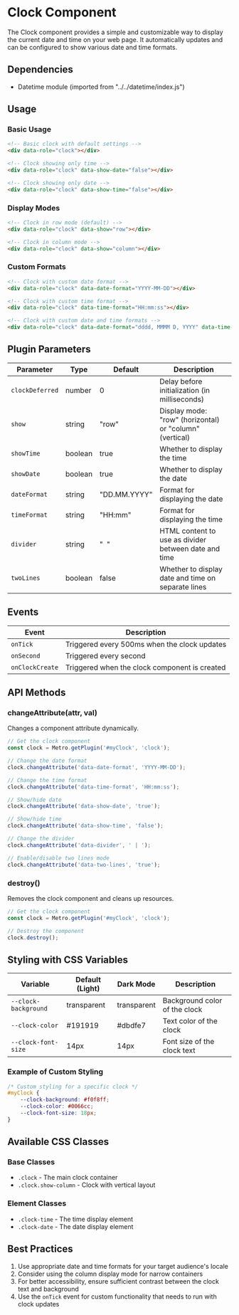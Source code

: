 # Clock Component

The Clock component provides a simple and customizable way to display the current date and time on your web page. It automatically updates and can be configured to show various date and time formats.

## Dependencies

- Datetime module (imported from "../../datetime/index.js")

## Usage

### Basic Usage

```html
<!-- Basic clock with default settings -->
<div data-role="clock"></div>

<!-- Clock showing only time -->
<div data-role="clock" data-show-date="false"></div>

<!-- Clock showing only date -->
<div data-role="clock" data-show-time="false"></div>
```

### Display Modes

```html
<!-- Clock in row mode (default) -->
<div data-role="clock" data-show="row"></div>

<!-- Clock in column mode -->
<div data-role="clock" data-show="column"></div>
```

### Custom Formats

```html
<!-- Clock with custom date format -->
<div data-role="clock" data-date-format="YYYY-MM-DD"></div>

<!-- Clock with custom time format -->
<div data-role="clock" data-time-format="HH:mm:ss"></div>

<!-- Clock with custom date and time formats -->
<div data-role="clock" data-date-format="dddd, MMMM D, YYYY" data-time-format="h:mm:ss a"></div>
```

## Plugin Parameters

| Parameter | Type | Default | Description |
| --------- | ---- | ------- | ----------- |
| `clockDeferred` | number | 0 | Delay before initialization (in milliseconds) |
| `show` | string | "row" | Display mode: "row" (horizontal) or "column" (vertical) |
| `showTime` | boolean | true | Whether to display the time |
| `showDate` | boolean | true | Whether to display the date |
| `dateFormat` | string | "DD.MM.YYYY" | Format for displaying the date |
| `timeFormat` | string | "HH:mm" | Format for displaying the time |
| `divider` | string | "&nbsp;&nbsp;" | HTML content to use as divider between date and time |
| `twoLines` | boolean | false | Whether to display date and time on separate lines |

## Events

| Event | Description |
| ----- | ----------- |
| `onTick` | Triggered every 500ms when the clock updates |
| `onSecond` | Triggered every second |
| `onClockCreate` | Triggered when the clock component is created |

## API Methods

### changeAttribute(attr, val)

Changes a component attribute dynamically.

```javascript
// Get the clock component
const clock = Metro.getPlugin('#myClock', 'clock');

// Change the date format
clock.changeAttribute('data-date-format', 'YYYY-MM-DD');

// Change the time format
clock.changeAttribute('data-time-format', 'HH:mm:ss');

// Show/hide date
clock.changeAttribute('data-show-date', 'true');

// Show/hide time
clock.changeAttribute('data-show-time', 'false');

// Change the divider
clock.changeAttribute('data-divider', ' | ');

// Enable/disable two lines mode
clock.changeAttribute('data-two-lines', 'true');
```

### destroy()

Removes the clock component and cleans up resources.

```javascript
// Get the clock component
const clock = Metro.getPlugin('#myClock', 'clock');

// Destroy the component
clock.destroy();
```

## Styling with CSS Variables

| Variable | Default (Light) | Dark Mode | Description |
| -------- | --------------- | --------- | ----------- |
| `--clock-background` | transparent | transparent | Background color of the clock |
| `--clock-color` | #191919 | #dbdfe7 | Text color of the clock |
| `--clock-font-size` | 14px | 14px | Font size of the clock text |

### Example of Custom Styling

```css
/* Custom styling for a specific clock */
#myClock {
    --clock-background: #f0f8ff;
    --clock-color: #0066cc;
    --clock-font-size: 18px;
}
```

## Available CSS Classes

### Base Classes
- `.clock` - The main clock container
- `.clock.show-column` - Clock with vertical layout

### Element Classes
- `.clock-time` - The time display element
- `.clock-date` - The date display element

## Best Practices

1. Use appropriate date and time formats for your target audience's locale
2. Consider using the column display mode for narrow containers
3. For better accessibility, ensure sufficient contrast between the clock text and background
4. Use the `onTick` event for custom functionality that needs to run with clock updates